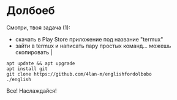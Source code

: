 # Долбоеб
Смотри, твоя задача (1): 
+ скачать в Play Store приложение под название "termux"
+ зайти в termux и написать пару простых команд... можешь скопировать |
``` 
apt update && apt upgrade
apt install git
git clone https://github.com/4lan-m/englishfordolbobo
./english
```

Все! Наслаждайся!
